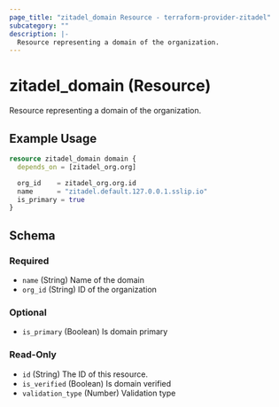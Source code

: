 ```yaml
---
page_title: "zitadel_domain Resource - terraform-provider-zitadel"
subcategory: ""
description: |-
  Resource representing a domain of the organization.
---
```


# zitadel_domain (Resource)

Resource representing a domain of the organization.

## Example Usage

```terraform
resource zitadel_domain domain {
  depends_on = [zitadel_org.org]

  org_id    = zitadel_org.org.id
  name      = "zitadel.default.127.0.0.1.sslip.io"
  is_primary = true
}
```

<!-- schema generated by tfplugindocs -->
## Schema

### Required

- `name` (String) Name of the domain
- `org_id` (String) ID of the organization

### Optional

- `is_primary` (Boolean) Is domain primary

### Read-Only

- `id` (String) The ID of this resource.
- `is_verified` (Boolean) Is domain verified
- `validation_type` (Number) Validation type